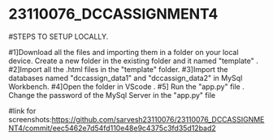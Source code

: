 # 23110076_DCCASSIGNMENT4

#STEPS TO SETUP LOCALLY.

#1]Download all the files and importing them in a folder on your local device. Create a new folder in the existing folder and it named "template" .
#2]Import all the .html files in the "template" folder.
#3]Import the databases named "dccassign_data1" and "dccassign_data2" in MySql Workbench.
#4]Open the folder in VScode .
#5] Run the "app.py" file . Change the password of the MySql Server in the "app.py" file

#link for screenshots:https://github.com/sarvesh23110076/23110076_DCCASSIGNMENT4/commit/eec5462e7d54fd110e48e9c4375c3fd35d12bad2
